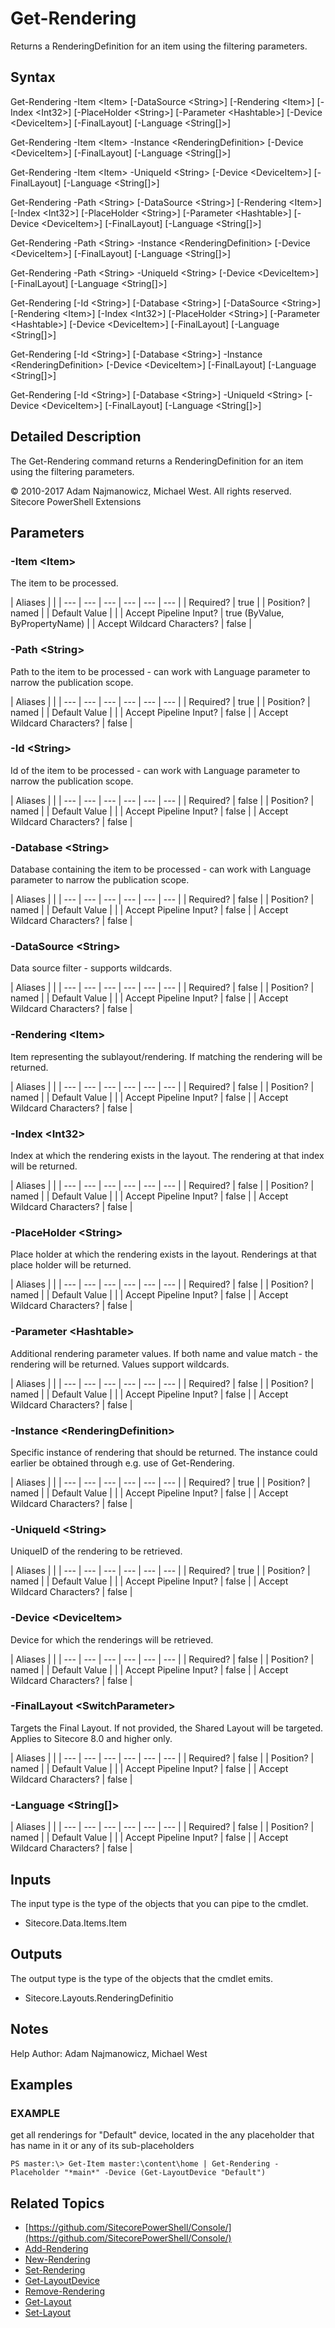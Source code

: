 # Get-Rendering

Returns a RenderingDefinition for an item using the filtering parameters.

## Syntax

Get-Rendering -Item &lt;Item&gt; \[-DataSource &lt;String&gt;\] \[-Rendering &lt;Item&gt;\] \[-Index &lt;Int32&gt;\] \[-PlaceHolder &lt;String&gt;\] \[-Parameter &lt;Hashtable&gt;\] \[-Device &lt;DeviceItem&gt;\] \[-FinalLayout\] \[-Language &lt;String\[\]&gt;\]

Get-Rendering -Item &lt;Item&gt; -Instance &lt;RenderingDefinition&gt; \[-Device &lt;DeviceItem&gt;\] \[-FinalLayout\] \[-Language &lt;String\[\]&gt;\]

Get-Rendering -Item &lt;Item&gt; -UniqueId &lt;String&gt; \[-Device &lt;DeviceItem&gt;\] \[-FinalLayout\] \[-Language &lt;String\[\]&gt;\]

Get-Rendering -Path &lt;String&gt; \[-DataSource &lt;String&gt;\] \[-Rendering &lt;Item&gt;\] \[-Index &lt;Int32&gt;\] \[-PlaceHolder &lt;String&gt;\] \[-Parameter &lt;Hashtable&gt;\] \[-Device &lt;DeviceItem&gt;\] \[-FinalLayout\] \[-Language &lt;String\[\]&gt;\]

Get-Rendering -Path &lt;String&gt; -Instance &lt;RenderingDefinition&gt; \[-Device &lt;DeviceItem&gt;\] \[-FinalLayout\] \[-Language &lt;String\[\]&gt;\]

Get-Rendering -Path &lt;String&gt; -UniqueId &lt;String&gt; \[-Device &lt;DeviceItem&gt;\] \[-FinalLayout\] \[-Language &lt;String\[\]&gt;\]

Get-Rendering \[-Id &lt;String&gt;\] \[-Database &lt;String&gt;\] \[-DataSource &lt;String&gt;\] \[-Rendering &lt;Item&gt;\] \[-Index &lt;Int32&gt;\] \[-PlaceHolder &lt;String&gt;\] \[-Parameter &lt;Hashtable&gt;\] \[-Device &lt;DeviceItem&gt;\] \[-FinalLayout\] \[-Language &lt;String\[\]&gt;\]

Get-Rendering \[-Id &lt;String&gt;\] \[-Database &lt;String&gt;\] -Instance &lt;RenderingDefinition&gt; \[-Device &lt;DeviceItem&gt;\] \[-FinalLayout\] \[-Language &lt;String\[\]&gt;\]

Get-Rendering \[-Id &lt;String&gt;\] \[-Database &lt;String&gt;\] -UniqueId &lt;String&gt; \[-Device &lt;DeviceItem&gt;\] \[-FinalLayout\] \[-Language &lt;String\[\]&gt;\]

## Detailed Description

The Get-Rendering command returns a RenderingDefinition for an item using the filtering parameters.

© 2010-2017 Adam Najmanowicz, Michael West. All rights reserved. Sitecore PowerShell Extensions

## Parameters

### -Item  &lt;Item&gt;

The item to be processed.

| Aliases |  |
| --- | --- | --- | --- | --- | --- |
| Required? | true |
| Position? | named |
| Default Value |  |
| Accept Pipeline Input? | true \(ByValue, ByPropertyName\) |
| Accept Wildcard Characters? | false |

### -Path  &lt;String&gt;

Path to the item to be processed - can work with Language parameter to narrow the publication scope.

| Aliases |  |
| --- | --- | --- | --- | --- | --- |
| Required? | true |
| Position? | named |
| Default Value |  |
| Accept Pipeline Input? | false |
| Accept Wildcard Characters? | false |

### -Id  &lt;String&gt;

Id of the item to be processed - can work with Language parameter to narrow the publication scope.

| Aliases |  |
| --- | --- | --- | --- | --- | --- |
| Required? | false |
| Position? | named |
| Default Value |  |
| Accept Pipeline Input? | false |
| Accept Wildcard Characters? | false |

### -Database  &lt;String&gt;

Database containing the item to be processed - can work with Language parameter to narrow the publication scope.

| Aliases |  |
| --- | --- | --- | --- | --- | --- |
| Required? | false |
| Position? | named |
| Default Value |  |
| Accept Pipeline Input? | false |
| Accept Wildcard Characters? | false |

### -DataSource  &lt;String&gt;

Data source filter - supports wildcards.

| Aliases |  |
| --- | --- | --- | --- | --- | --- |
| Required? | false |
| Position? | named |
| Default Value |  |
| Accept Pipeline Input? | false |
| Accept Wildcard Characters? | false |

### -Rendering  &lt;Item&gt;

Item representing the sublayout/rendering. If matching the rendering will be returned.

| Aliases |  |
| --- | --- | --- | --- | --- | --- |
| Required? | false |
| Position? | named |
| Default Value |  |
| Accept Pipeline Input? | false |
| Accept Wildcard Characters? | false |

### -Index  &lt;Int32&gt;

Index at which the rendering exists in the layout. The rendering at that index will be returned.

| Aliases |  |
| --- | --- | --- | --- | --- | --- |
| Required? | false |
| Position? | named |
| Default Value |  |
| Accept Pipeline Input? | false |
| Accept Wildcard Characters? | false |

### -PlaceHolder  &lt;String&gt;

Place holder at which the rendering exists in the layout. Renderings at that place holder will be returned.

| Aliases |  |
| --- | --- | --- | --- | --- | --- |
| Required? | false |
| Position? | named |
| Default Value |  |
| Accept Pipeline Input? | false |
| Accept Wildcard Characters? | false |

### -Parameter  &lt;Hashtable&gt;

Additional rendering parameter values. If both name and value match - the rendering will be returned. Values support wildcards.

| Aliases |  |
| --- | --- | --- | --- | --- | --- |
| Required? | false |
| Position? | named |
| Default Value |  |
| Accept Pipeline Input? | false |
| Accept Wildcard Characters? | false |

### -Instance  &lt;RenderingDefinition&gt;

Specific instance of rendering that should be returned. The instance could earlier be obtained through e.g. use of Get-Rendering.

| Aliases |  |
| --- | --- | --- | --- | --- | --- |
| Required? | true |
| Position? | named |
| Default Value |  |
| Accept Pipeline Input? | false |
| Accept Wildcard Characters? | false |

### -UniqueId  &lt;String&gt;

UniqueID of the rendering to be retrieved.

| Aliases |  |
| --- | --- | --- | --- | --- | --- |
| Required? | true |
| Position? | named |
| Default Value |  |
| Accept Pipeline Input? | false |
| Accept Wildcard Characters? | false |

### -Device  &lt;DeviceItem&gt;

Device for which the renderings will be retrieved.

| Aliases |  |
| --- | --- | --- | --- | --- | --- |
| Required? | false |
| Position? | named |
| Default Value |  |
| Accept Pipeline Input? | false |
| Accept Wildcard Characters? | false |

### -FinalLayout  &lt;SwitchParameter&gt;

Targets the Final Layout. If not provided, the Shared Layout will be targeted. Applies to Sitecore 8.0 and higher only.

| Aliases |  |
| --- | --- | --- | --- | --- | --- |
| Required? | false |
| Position? | named |
| Default Value |  |
| Accept Pipeline Input? | false |
| Accept Wildcard Characters? | false |

### -Language  &lt;String\[\]&gt;

| Aliases |  |
| --- | --- | --- | --- | --- | --- |
| Required? | false |
| Position? | named |
| Default Value |  |
| Accept Pipeline Input? | false |
| Accept Wildcard Characters? | false |

## Inputs

The input type is the type of the objects that you can pipe to the cmdlet.

* Sitecore.Data.Items.Item 

## Outputs

The output type is the type of the objects that the cmdlet emits.

* Sitecore.Layouts.RenderingDefinitio 

## Notes

Help Author: Adam Najmanowicz, Michael West

## Examples

### EXAMPLE

get all renderings for "Default" device, located in the any placeholder that has name in it or any of its sub-placeholders

```text
PS master:\> Get-Item master:\content\home | Get-Rendering -Placeholder "*main*" -Device (Get-LayoutDevice "Default")
```

## Related Topics

* [https://github.com/SitecorePowerShell/Console/](https://github.com/SitecorePowerShell/Console/) 
* [Add-Rendering](add-rendering.md)
* [New-Rendering](new-rendering.md)
* [Set-Rendering](set-rendering.md)
* [Get-LayoutDevice](get-layoutdevice.md)
* [Remove-Rendering](remove-rendering.md)
* [Get-Layout](get-layout.md)
* [Set-Layout](set-layout.md)

